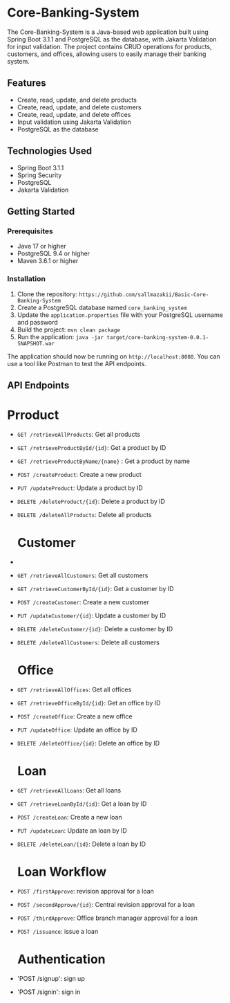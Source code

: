 # Core-Banking-System

The Core-Banking-System is a Java-based web application built using Spring Boot 3.1.1 and PostgreSQL as the database, with Jakarta Validation for input validation. The project contains CRUD operations for products, customers, and offices, allowing users to easily manage their banking system.

## Features
- Create, read, update, and delete products
- Create, read, update, and delete customers
- Create, read, update, and delete offices
- Input validation using Jakarta Validation
- PostgreSQL as the database

## Technologies Used
- Spring Boot 3.1.1
- Spring Security
- PostgreSQL
- Jakarta Validation

## Getting Started

### Prerequisites
- Java 17 or higher
- PostgreSQL 9.4 or higher
- Maven 3.6.1 or higher

### Installation
1. Clone the repository: `https://github.com/sallmazakii/Basic-Core-Banking-System`
2. Create a PostgreSQL database named `core_banking_system`
3. Update the `application.properties` file with your PostgreSQL username and password
4. Build the project: `mvn clean package`
5. Run the application: `java -jar target/core-banking-system-0.0.1-SNAPSHOT.war`

The application should now be running on `http://localhost:8080`. You can use a tool like Postman to test the API endpoints.

## API Endpoints
  # Prroduct
- `GET /retrieveAllProducts`: Get all products
- `GET /retrieveProductById/{id}`: Get a product by ID
- `GET /retrieveProductByName/{name}` : Get a product by name
- `POST /createProduct`: Create a new product
- `PUT /updateProduct`: Update a product by ID
- `DELETE /deleteProduct/{id}`: Delete a product by ID
- `DELETE /deleteAllProducts`: Delete all products

  # Customer
- 
- `GET /retrieveAllCustomers`: Get all customers
- `GET /retrieveCustomerById/{id}`: Get a customer by ID
- `POST /createCustomer`: Create a new customer
- `PUT /updateCustomer/{id}`: Update a customer by ID
- `DELETE /deleteCustomer/{id}`: Delete a customer by ID
- `DELETE /deleteAllCustomers`: Delete all customers

  # Office
  
- `GET /retrieveAllOffices`: Get all offices
- `GET /retrieveOfficeById/{id}`: Get an office by ID
- `POST /createOffice`: Create a new office
- `PUT /updateOffice`: Update an office by ID
- `DELETE /deleteOffice/{id}`: Delete an office by ID

  # Loan
  
- `GET /retrieveAllLoans`: Get all loans
- `GET /retrieveLoanById/{id}`: Get a loan by ID
- `POST /createLoan`: Create a new loan
- `PUT /updateLoan`: Update an loan by ID
- `DELETE /deleteLoan/{id}`: Delete a loan by ID


  # Loan Workflow
  
- `POST /firstApprove`: revision approval for a loan 
- `POST /secondApprove/{id}`: Central revision approval for a loan
- `POST /thirdApprove`: Office branch manager approval for a loan
- `POST /issuance`: issue a loan

  # Authentication
- 'POST /signup': sign up
- 'POST /signin': sign in
  


